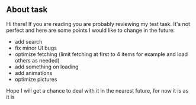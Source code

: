 ## About task
Hi there! If you are reading you are probably reviewing my test task. It's not perfect and here are some points I would like to change in the future:

- add search
- fix minor UI bugs
- optimize fetching (limit fetching at first to 4 items for example and load others as needed)
- add something on loading
- add animations
- optimize pictures

Hope I will get a chance to deal with it in the nearest future, for now it is as it is
